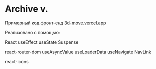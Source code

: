 # Archive v.
Примерный код фронт-енд [3d-move.vercel.app](https://3d-move.vercel.app)

Реализовано с помощью:

React
useEffect
useState
Suspense

react-router-dom
useAsyncValue
useLoaderData
useNavigate
NavLink

react-icons

